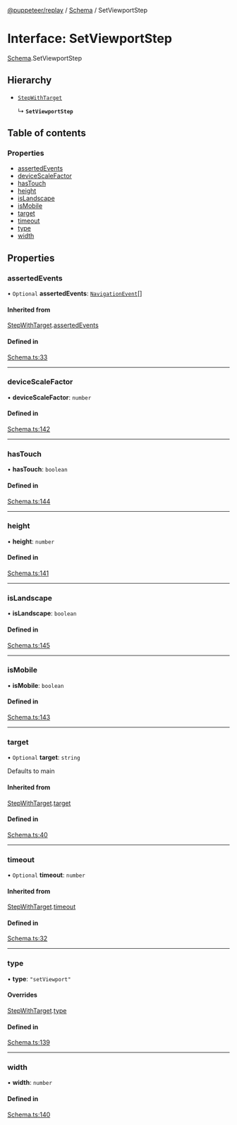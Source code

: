 [@puppeteer/replay](../README.md) / [Schema](../modules/Schema.md) / SetViewportStep

# Interface: SetViewportStep

[Schema](../modules/Schema.md).SetViewportStep

## Hierarchy

- [`StepWithTarget`](Schema.StepWithTarget.md)

  ↳ **`SetViewportStep`**

## Table of contents

### Properties

- [assertedEvents](Schema.SetViewportStep.md#assertedevents)
- [deviceScaleFactor](Schema.SetViewportStep.md#devicescalefactor)
- [hasTouch](Schema.SetViewportStep.md#hastouch)
- [height](Schema.SetViewportStep.md#height)
- [isLandscape](Schema.SetViewportStep.md#islandscape)
- [isMobile](Schema.SetViewportStep.md#ismobile)
- [target](Schema.SetViewportStep.md#target)
- [timeout](Schema.SetViewportStep.md#timeout)
- [type](Schema.SetViewportStep.md#type)
- [width](Schema.SetViewportStep.md#width)

## Properties

### assertedEvents

• `Optional` **assertedEvents**: [`NavigationEvent`](Schema.NavigationEvent.md)[]

#### Inherited from

[StepWithTarget](Schema.StepWithTarget.md).[assertedEvents](Schema.StepWithTarget.md#assertedevents)

#### Defined in

[Schema.ts:33](https://github.com/puppeteer/replay/blob/main/src/Schema.ts#L33)

___

### deviceScaleFactor

• **deviceScaleFactor**: `number`

#### Defined in

[Schema.ts:142](https://github.com/puppeteer/replay/blob/main/src/Schema.ts#L142)

___

### hasTouch

• **hasTouch**: `boolean`

#### Defined in

[Schema.ts:144](https://github.com/puppeteer/replay/blob/main/src/Schema.ts#L144)

___

### height

• **height**: `number`

#### Defined in

[Schema.ts:141](https://github.com/puppeteer/replay/blob/main/src/Schema.ts#L141)

___

### isLandscape

• **isLandscape**: `boolean`

#### Defined in

[Schema.ts:145](https://github.com/puppeteer/replay/blob/main/src/Schema.ts#L145)

___

### isMobile

• **isMobile**: `boolean`

#### Defined in

[Schema.ts:143](https://github.com/puppeteer/replay/blob/main/src/Schema.ts#L143)

___

### target

• `Optional` **target**: `string`

Defaults to main

#### Inherited from

[StepWithTarget](Schema.StepWithTarget.md).[target](Schema.StepWithTarget.md#target)

#### Defined in

[Schema.ts:40](https://github.com/puppeteer/replay/blob/main/src/Schema.ts#L40)

___

### timeout

• `Optional` **timeout**: `number`

#### Inherited from

[StepWithTarget](Schema.StepWithTarget.md).[timeout](Schema.StepWithTarget.md#timeout)

#### Defined in

[Schema.ts:32](https://github.com/puppeteer/replay/blob/main/src/Schema.ts#L32)

___

### type

• **type**: ``"setViewport"``

#### Overrides

[StepWithTarget](Schema.StepWithTarget.md).[type](Schema.StepWithTarget.md#type)

#### Defined in

[Schema.ts:139](https://github.com/puppeteer/replay/blob/main/src/Schema.ts#L139)

___

### width

• **width**: `number`

#### Defined in

[Schema.ts:140](https://github.com/puppeteer/replay/blob/main/src/Schema.ts#L140)
